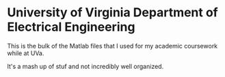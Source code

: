 University of Virginia
Department of Electrical Engineering
=====================================

This is the bulk of the Matlab files that I used for my academic coursework while at UVa. 

It's a mash up of stuf and not incredibly well organized. 

